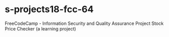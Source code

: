 # s-projects18-fcc-64
 FreeCodeCamp - Information Security and Quality Assurance Project Stock Price Checker (a learning project)
